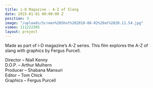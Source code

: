 ```yaml
---
title: i-D Magazine - A-Z of Slang
date: 2015-01-01 00:00:00 Z
position: 3
image: "/uploads/Screen%20Shot%202018-08-02%20at%2020.11.54.jpg"
vimeo: 111222305
layout: project
---
```


Made as part of i-D magazine’s A-Z series. This film explores the A-Z of slang with graphics by Fergus Purcell.

Director – Niall Kenny  
D.O.P. – Arthur Mulhern  
Producer – Shabana Mansuri  
Editor – Tom Chick  
Graphics – Fergus Purcell  